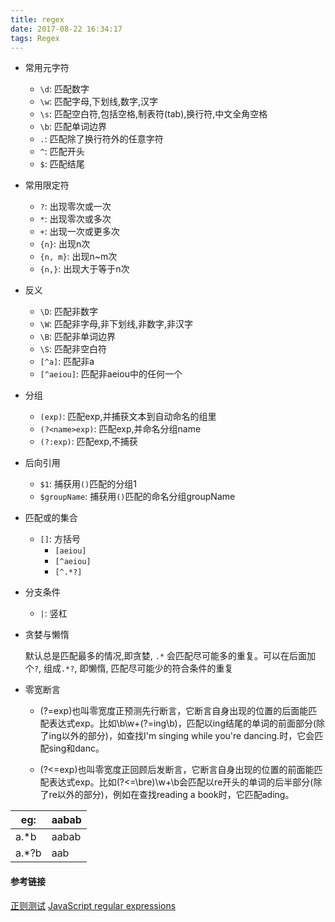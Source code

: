 ```yaml
---
title: regex
date: 2017-08-22 16:34:17
tags: Regex
---
```



+ 常用元字符
    + `\d`: 匹配数字
    + `\w`: 匹配字母,下划线,数字,汉字
    + `\s`: 匹配空白符,包括空格,制表符(tab),换行符,中文全角空格
    + `\b`: 匹配单词边界
    + `.`: 匹配除了换行符外的任意字符
    + `^`: 匹配开头
    + `$`: 匹配结尾
    
+ 常用限定符
    + `?`: 出现零次或一次
    + `*`: 出现零次或多次
    + `+`: 出现一次或更多次
    + `{n}`: 出现n次
    + `{n, m}`: 出现n~m次
    + `{n,}`: 出现大于等于n次

+ 反义
    + `\D`: 匹配非数字
    + `\W`: 匹配非字母,非下划线,非数字,非汉字
    + `\B`: 匹配非单词边界
    + `\S`: 匹配非空白符
    + `[^a]`: 匹配非a
    + `[^aeiou]`: 匹配非aeiou中的任何一个
    
+ 分组    
    + `(exp)`: 匹配exp,并捕获文本到自动命名的组里
    + `(?<name>exp)`: 匹配exp,并命名分组name
    + `(?:exp)`: 匹配exp,不捕获 

+ 后向引用
    + `$1`: 捕获用`()`匹配的分组1
    +  `$groupName`: 捕获用`()`匹配的命名分组groupName
    
+ 匹配或的集合
    + `[]`: 方括号
        + `[aeiou]`
        + `[^aeiou]`
        + `[^.*?]`

+ 分支条件
    + `|`: 竖杠
 
    
+ 贪婪与懒惰

    默认总是匹配最多的情况,即贪婪, `.*` 会匹配尽可能多的重复。可以在后面加个`?`, 组成`.*?`, 即懒惰, 匹配尽可能少的符合条件的重复

+ 零宽断言
    + (?=exp)也叫零宽度正预测先行断言，它断言自身出现的位置的后面能匹配表达式exp。比如\b\w+(?=ing\b)，匹配以ing结尾的单词的前面部分(除了ing以外的部分)，如查找I'm singing while you're dancing.时，它会匹配sing和danc。

    + (?<=exp)也叫零宽度正回顾后发断言，它断言自身出现的位置的前面能匹配表达式exp。比如(?<=\bre)\w+\b会匹配以re开头的单词的后半部分(除了re以外的部分)，例如在查找reading a book时，它匹配ading。


|eg:|aabab|
|---|--|
|a.*b|aabab|
|a.*?b|aab|

#### 参考链接
[正则测试](https://tool.lu/regex/)
[JavaScript regular expressions](https://flaviocopes.com/javascript-regular-expressions/)
    
    
    